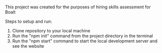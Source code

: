 This project was created for the purposes of hiring skills assessment for Boalt

Steps to setup and run:
1. Clone repository to your local machine
2. Run the "npm init" command from the project directory in the terminal
3. Run the "npm start" command to start the local development server and see the website
